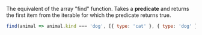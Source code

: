 The equivalent of the array "find" function. Takes a **predicate** and returns the first item from the iterable for which the predicate returns true.

```js
find(animal => animal.kind === 'dog', [{ type: 'cat' }, { type: 'dog' }]); // {type: 'dog'}
```
